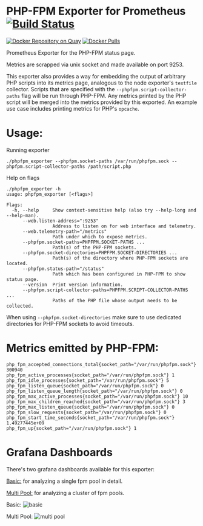 # PHP-FPM Exporter for Prometheus [![Build Status][buildstatus]][circleci]

[![Docker Repository on Quay](https://quay.io/repository/Lusitaniae/phpfpm-exporter/status)][quay]
[![Docker Pulls](https://img.shields.io/docker/pulls/lusotycoon/phpfpm-exporter.svg?maxAge=604800)][hub]

Prometheus Exporter for the PHP-FPM status page.

Metrics are scrapped via unix socket and made available on port 9253.

This exporter also provides a way for embedding the output of arbitrary
PHP scripts into its metrics page, analogous to the node exporter's
`textfile` collector. Scripts that are specified with the
`--phpfpm.script-collector-paths` flag will be run through PHP-FPM. Any
metrics printed by the PHP script will be merged into the metrics
provided by this exported. An example use case includes printing metrics
for PHP's `opcache`.

# Usage:

Running exporter
```
./phpfpm_exporter --phpfpm.socket-paths /var/run/phpfpm.sock --phpfpm.script-collector-paths /path/script.php
```
Help on flags

    ./phpfpm_exporter -h
    usage: phpfpm_exporter [<flags>]

    Flags:
      -h, --help     Show context-sensitive help (also try --help-long and --help-man).
          --web.listen-address=":9253"
                     Address to listen on for web interface and telemetry.
          --web.telemetry-path="/metrics"
                     Path under which to expose metrics.
          --phpfpm.socket-paths=PHPFPM.SOCKET-PATHS ...
                     Path(s) of the PHP-FPM sockets.
          --phpfpm.socket-directories=PHPFPM.SOCKET-DIRECTORIES ...
                     Path(s) of the directory where PHP-FPM sockets are located.
          --phpfpm.status-path="/status"
                     Path which has been configured in PHP-FPM to show status page.
          --version  Print version information.
          --phpfpm.script-collector-paths=PHPFPM.SCRIPT-COLLECTOR-PATHS ...
                     Paths of the PHP file whose output needs to be collected.

When using `--phpfpm.socket-directories`  make sure to use dedicated directories for PHP-FPM sockets to avoid timeouts.

# Metrics emitted by PHP-FPM:

```
php_fpm_accepted_connections_total{socket_path="/var/run/phpfpm.sock"} 300940
php_fpm_active_processes{socket_path="/var/run/phpfpm.sock"} 1
php_fpm_idle_processes{socket_path="/var/run/phpfpm.sock"} 5
php_fpm_listen_queue{socket_path="/var/run/phpfpm.sock"} 0
php_fpm_listen_queue_length{socket_path="/var/run/phpfpm.sock"} 0
php_fpm_max_active_processes{socket_path="/var/run/phpfpm.sock"} 10
php_fpm_max_children_reached{socket_path="/var/run/phpfpm.sock"} 3
php_fpm_max_listen_queue{socket_path="/var/run/phpfpm.sock"} 0
php_fpm_slow_requests{socket_path="/var/run/phpfpm.sock"} 0
php_fpm_start_time_seconds{socket_path="/var/run/phpfpm.sock"} 1.49277445e+09
php_fpm_up{socket_path="/var/run/phpfpm.sock"} 1
```

# Grafana Dashboards
There's two grafana dashboards available for this exporter:

[Basic:](https://grafana.com/dashboards/5579) for analyzing a single fpm pool in detail.

[Multi Pool:](https://grafana.com/dashboards/5714) for analyzing a cluster of fpm pools.

Basic:
![basic](https://grafana.com/api/dashboards/5579/images/3536/image)

Multi Pool:
![multi pool](https://grafana.com/api/dashboards/5714/images/3608/image)

[buildstatus]: https://circleci.com/gh/Lusitaniae/phpfpm_exporter/tree/master.svg?style=shield
[circleci]: https://circleci.com/gh/Lusitaniae/phpfpm_exporter
[quay]: https://quay.io/repository/Lusitaniae/phpfpm-exporter
[hub]: https://hub.docker.com/r/lusotycoon/phpfpm-exporter/
